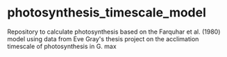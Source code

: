 # photosynthesis_timescale_model
Repository to calculate photosynthesis based on the Farquhar et al. (1980) model using data from Eve Gray's thesis project on the acclimation timescale of photosynthesis in G. max
